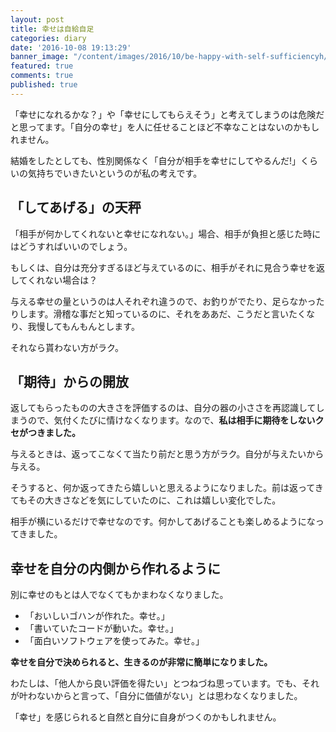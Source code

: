 ```yaml
---
layout: post
title: 幸せは自給自足
categories: diary
date: '2016-10-08 19:13:29'
banner_image: "/content/images/2016/10/be-happy-with-self-sufficiencyh/banner.jpg"
featured: true
comments: true
published: true
---
```


「幸せになれるかな？」や「幸せにしてもらえそう」と考えてしまうのは危険だと思ってます。「自分の幸せ」を人に任せることほど不幸なことはないのかもしれません。

<!--more-->

結婚をしたとしても、性別関係なく「自分が相手を幸せにしてやるんだ!」くらいの気持ちでいきたいというのが私の考えです。

## 「してあげる」の天秤

「相手が何かしてくれないと幸せになれない。」場合、相手が負担と感じた時にはどうすればいいのでしょう。

もしくは、自分は充分すぎるほど与えているのに、相手がそれに見合う幸せを返してくれない場合は？

与える幸せの量というのは人それぞれ違うので、お釣りがでたり、足らなかったりします。滑稽な事だと知っているのに、それをああだ、こうだと言いたくなり、我慢してもんもんとします。

それなら貰わない方がラク。

## 「期待」からの開放

返してもらったものの大きさを評価するのは、自分の器の小ささを再認識してしまうので、気付くたびに情けなくなります。なので、**私は相手に期待をしないクセがつきました。**

与えるときは、返ってこなくて当たり前だと思う方がラク。自分が与えたいから与える。

そうすると、何か返ってきたら嬉しいと思えるようになりました。前は返ってきてもその大きさなどを気にしていたのに、これは嬉しい変化でした。

相手が横にいるだけで幸せなのです。何かしてあげることも楽しめるようになってきました。

## 幸せを自分の内側から作れるように

別に幸せのもとは人でなくてもかまわなくなりました。

* 「おいしいゴハンが作れた。幸せ。」
* 「書いていたコードが動いた。幸せ。」
* 「面白いソフトウェアを使ってみた。幸せ。」

**幸せを自分で決められると、生きるのが非常に簡単になりました。**

わたしは、「他人から良い評価を得たい」とつねづね思っています。でも、それが叶わないからと言って、「自分に価値がない」とは思わなくなりました。

「幸せ」を感じられると自然と自分に自身がつくのかもしれません。